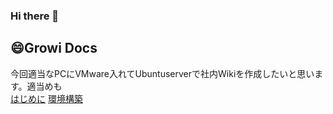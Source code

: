 ### Hi there 👋  


## 😄Growi Docs
今回適当なPCにVMware入れてUbuntuserverで社内Wikiを作成したいと思います。適当めも    
[はじめに](https://github.com/suzuki1990ee/suzuki1990ee/blob/main/growidocs/page1.md)
[環境構築](https://github.com/suzuki1990ee/suzuki1990ee/blob/main/growidocs/page2.md)


<!--
**suzuki1990ee/suzuki1990ee** is a ✨ _special_ ✨ repository because its `README.md` (this file) appears on your GitHub profile.

Here are some ideas to get you started:

- 🔭 I’m currently working on ...
- 🌱 I’m currently learning ...
- 👯 I’m looking to collaborate on ...
- 🤔 I’m looking for help with ...
- 💬 Ask me about ...
- 📫 How to reach me: ...
- 😄 Pronouns: ...
- ⚡ Fun fact: ...
-->
